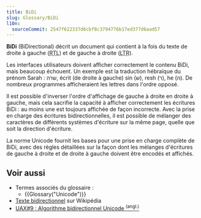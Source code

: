 ```yaml
---
title: BiDi
slug: Glossary/BiDi
l10n:
  sourceCommit: 2547f622337d6cbf8c3794776b17ed377d6aad57
---
```


**BiDi** (BiDirectional) décrit un document qui contient à la fois du texte de droite à gauche (<abbr title="Right-to-Left" lang="en">RTL</abbr>) et de gauche à droite (<abbr title="Left-to-Right" lang="en">LTR</abbr>).

Les interfaces utilisateurs doivent afficher correctement le contenu BiDi, mais beaucoup échouent. Un exemple est la traduction hébraïque du prénom Sarah&nbsp;: שרה, écrit (de droite à gauche) sin (ש), resh (ר), he (ה). De nombreux programmes afficheraient les lettres dans l'ordre opposé.

Il est possible d'inverser l'ordre d'affichage de gauche à droite en droite à gauche, mais cela sacrifie la capacité à afficher correctement les écritures BiDi&nbsp;: au moins une est toujours affichée de façon incorrecte. Avec la prise en charge des écritures bidirectionnelles, il est possible de mélanger des caractères de différents systèmes d'écriture sur la même page, quelle que soit la direction d'écriture.

La norme Unicode fournit les bases pour une prise en charge complète de BiDi, avec des règles détaillées sur la façon dont les mélanges d'écritures de gauche à droite et de droite à gauche doivent être encodés et affichés.

## Voir aussi

- Termes associés du glossaire&nbsp;:
  - {{Glossary("Unicode")}}
- [Texte bidirectionnel](https://fr.wikipedia.org/wiki/Texte_bidirectionnel) sur Wikipédia
- [UAX#9&nbsp;: Algorithme bidirectionnel Unicode <sup>(angl.)</sup>](https://www.unicode.org/reports/tr9)
